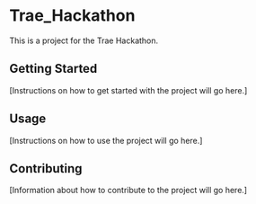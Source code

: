 # Trae_Hackathon

This is a project for the Trae Hackathon.

## Getting Started

[Instructions on how to get started with the project will go here.]

## Usage

[Instructions on how to use the project will go here.]

## Contributing

[Information about how to contribute to the project will go here.]